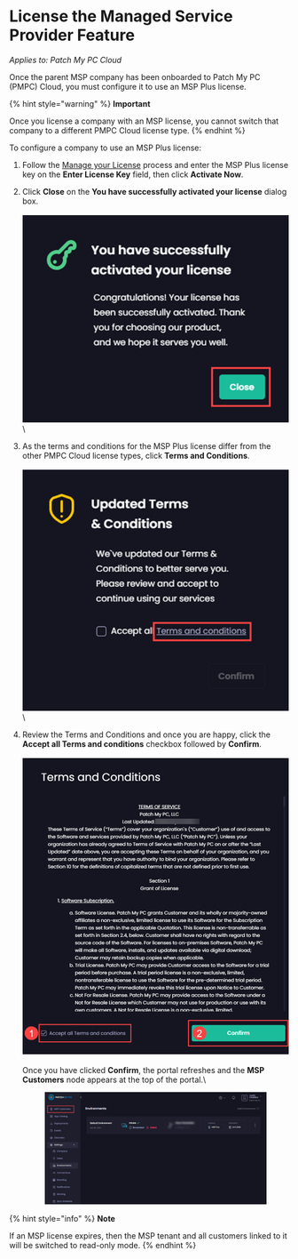 # License the Managed Service Provider Feature

_Applies to: Patch My PC Cloud_

Once the parent MSP company has been onboarded to Patch My PC (PMPC) Cloud, you must configure it to use an MSP Plus license.

{% hint style="warning" %}
**Important**

Once you license a company with an MSP license, you cannot switch that company to a different PMPC Cloud license type.
{% endhint %}

To configure a company to use an MSP Plus license:

1. Follow the [Manage your License](../cloud-administration/manage-your-environments-in-cloud/manage-your-cloud-license.md) process and enter the MSP Plus license key on the **Enter License Key** field, then click **Activate Now**.
2. Click **Close** on the **You have successfully activated your license** dialog box.\
   \
   ![	Clicking “Close” on the “You have successfully activated your license” dialog box](<../../.gitbook/assets/image (375).png>)\

3. As the terms and conditions for the MSP Plus license differ from the other PMPC Cloud license types, click **Terms and Conditions**.\
   \
   ![Clicking “Terms and Conditions”](<../../.gitbook/assets/image (376).png>)\

4.  Review the Terms and Conditions and once you are happy, click the **Accept all Terms and conditions** checkbox followed by **Confirm**.\
    \
    ![Click the “Accept all Terms and conditions” checkbox followed by “Confirm”](<../../.gitbook/assets/image (377).png>)\
    \
    Once you have clicked **Confirm**, the portal refreshes and the **MSP Customers** node appears at the top of the portal.\


    <figure><img src="../../.gitbook/assets/image (378).png" alt="Portal refreshes and the “MSP Customers” node appears at the top of the portal"><figcaption></figcaption></figure>

{% hint style="info" %}
**Note**

If an MSP license expires, then the MSP tenant and all customers linked to it will be switched to read-only mode.
{% endhint %}
